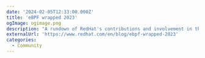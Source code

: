 ```yaml
---
date: '2024-02-05T12:33:00.000Z'
title: 'eBPF wrapped 2023'
ogImage: ogimage.png
description: "A rundown of RedHat's contributions and involvement in the eBPF ecosystem for the year 2023"
externalUrl: 'https://www.redhat.com/en/blog/ebpf-wrapped-2023'
categories:
  - Community
---
```

